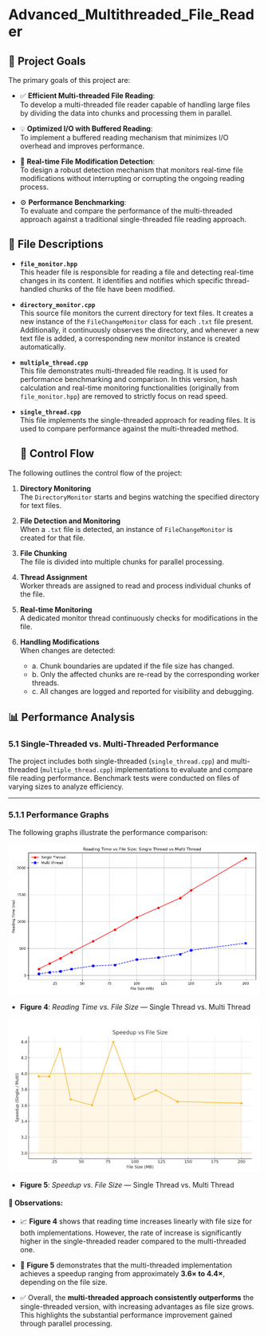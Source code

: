 # Advanced_Multithreaded_File_Reader
## 📌 Project Goals

The primary goals of this project are:

- ✅ **Efficient Multi-threaded File Reading**:  
  To develop a multi-threaded file reader capable of handling large files by dividing the data into chunks and processing them in parallel.

- 💡 **Optimized I/O with Buffered Reading**:  
  To implement a buffered reading mechanism that minimizes I/O overhead and improves performance.

- 🔄 **Real-time File Modification Detection**:  
  To design a robust detection mechanism that monitors real-time file modifications without interrupting or corrupting the ongoing reading process.

- ⚙️ **Performance Benchmarking**:  
  To evaluate and compare the performance of the multi-threaded approach against a traditional single-threaded file reading approach.

## 📁 File Descriptions

- **`file_monitor.hpp`**  
  This header file is responsible for reading a file and detecting real-time changes in its content. It identifies and notifies which specific thread-handled chunks of the file have been modified.

- **`directory_monitor.cpp`**  
  This source file monitors the current directory for text files. It creates a new instance of the `FileChangeMonitor` class for each `.txt` file present. Additionally, it continuously observes the directory, and whenever a new text file is added, a corresponding new monitor instance is created automatically.

- **`multiple_thread.cpp`**  
  This file demonstrates multi-threaded file reading. It is used for performance benchmarking and comparison. In this version, hash calculation and real-time monitoring functionalities (originally from `file_monitor.hpp`) are removed to strictly focus on read speed.

- **`single_thread.cpp`**  
  This file implements the single-threaded approach for reading files. It is used to compare performance against the multi-threaded method.

  ## 🔄 Control Flow

The following outlines the control flow of the project:

1. **Directory Monitoring**  
   The `DirectoryMonitor` starts and begins watching the specified directory for text files.

2. **File Detection and Monitoring**  
   When a `.txt` file is detected, an instance of `FileChangeMonitor` is created for that file.

3. **File Chunking**  
   The file is divided into multiple chunks for parallel processing.

4. **Thread Assignment**  
   Worker threads are assigned to read and process individual chunks of the file.

5. **Real-time Monitoring**  
   A dedicated monitor thread continuously checks for modifications in the file.

6. **Handling Modifications**  
   When changes are detected:
   - a. Chunk boundaries are updated if the file size has changed.  
   - b. Only the affected chunks are re-read by the corresponding worker threads.  
   - c. All changes are logged and reported for visibility and debugging.
   
## 📊 Performance Analysis

### 5.1 Single-Threaded vs. Multi-Threaded Performance

The project includes both single-threaded (`single_thread.cpp`) and multi-threaded (`multiple_thread.cpp`) implementations to evaluate and compare file reading performance. Benchmark tests were conducted on files of varying sizes to analyze efficiency.

---

### 5.1.1 Performance Graphs

The following graphs illustrate the performance comparison:

![alt text](image.png)

- **Figure 4**: *Reading Time vs. File Size* — Single Thread vs. Multi Thread  

![alt text](image-1.png)

- **Figure 5**: *Speedup vs. File Size* — Single Thread vs. Multi Thread

#### 📝 Observations:

- 📈 **Figure 4** shows that reading time increases linearly with file size for both implementations. However, the rate of increase is significantly higher in the single-threaded reader compared to the multi-threaded one.

- 🚀 **Figure 5** demonstrates that the multi-threaded implementation achieves a speedup ranging from approximately **3.6× to 4.4×**, depending on the file size.

- ✅ Overall, the **multi-threaded approach consistently outperforms** the single-threaded version, with increasing advantages as file size grows. This highlights the substantial performance improvement gained through parallel processing.





